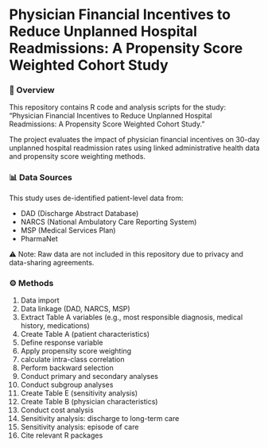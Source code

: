 # Physician Financial Incentives to Reduce Unplanned Hospital Readmissions: A Propensity Score Weighted Cohort Study

### 📌 Overview
This repository contains R code and analysis scripts for the study:
“Physician Financial Incentives to Reduce Unplanned Hospital Readmissions: A Propensity Score Weighted Cohort Study.”

The project evaluates the impact of physician financial incentives on 30-day unplanned hospital readmission rates using linked administrative health data and propensity score weighting methods.

### 📊 Data Sources 
This study uses de-identified patient-level data from:
- DAD (Discharge Abstract Database)
- NARCS (National Ambulatory Care Reporting System)
- MSP (Medical Services Plan)
- PharmaNet

⚠️ Note: Raw data are not included in this repository due to privacy and data-sharing agreements.

### ⚙️ Methods
1. Data import
2. Data linkage (DAD, NARCS, MSP)
3. Extract Table A variables (e.g., most responsible diagnosis, medical history, medications)
4. Create Table A (patient characteristics)
5. Define response variable
6. Apply propensity score weighting
7. calculate intra-class correlation
8. Perform backward selection
9. Conduct primary and secondary analyses
10. Conduct subgroup analyses
11. Create Table E (sensitivity analysis)
12. Create Table B (physician characteristics)
13. Conduct cost analysis
14. Sensitivity analysis: discharge to long-term care
15. Sensitivity analysis: episode of care
16. Cite relevant R packages
